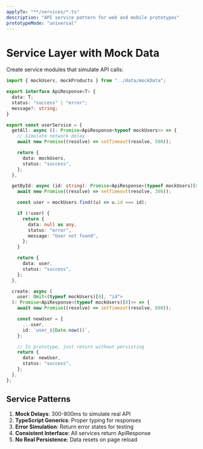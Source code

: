 ```yaml
---
applyTo: "**/services/*.ts"
description: "API service pattern for web and mobile prototypes"
prototypeMode: "universal"
---
```


# Service Layer with Mock Data

Create service modules that simulate API calls:

```typescript
import { mockUsers, mockProducts } from "../data/mockData";

export interface ApiResponse<T> {
  data: T;
  status: "success" | "error";
  message?: string;
}

export const userService = {
  getAll: async (): Promise<ApiResponse<typeof mockUsers>> => {
    // Simulate network delay
    await new Promise((resolve) => setTimeout(resolve, 500));

    return {
      data: mockUsers,
      status: "success",
    };
  },

  getById: async (id: string): Promise<ApiResponse<(typeof mockUsers)[0]>> => {
    await new Promise((resolve) => setTimeout(resolve, 300));

    const user = mockUsers.find((u) => u.id === id);

    if (!user) {
      return {
        data: null as any,
        status: "error",
        message: "User not found",
      };
    }

    return {
      data: user,
      status: "success",
    };
  },

  create: async (
    user: Omit<(typeof mockUsers)[0], "id">
  ): Promise<ApiResponse<(typeof mockUsers)[0]>> => {
    await new Promise((resolve) => setTimeout(resolve, 800));

    const newUser = {
      ...user,
      id: `user_${Date.now()}`,
    };

    // In prototype, just return without persisting
    return {
      data: newUser,
      status: "success",
    };
  },
};
```

## Service Patterns

1. **Mock Delays**: 300-800ms to simulate real API
2. **TypeScript Generics**: Proper typing for responses
3. **Error Simulation**: Return error states for testing
4. **Consistent Interface**: All services return ApiResponse<T>
5. **No Real Persistence**: Data resets on page reload
